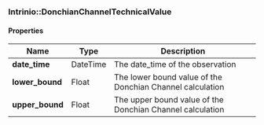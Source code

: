 

[//]: # (CLASS:Intrinio::DonchianChannelTechnicalValue)

[//]: # (KIND:object)

### Intrinio::DonchianChannelTechnicalValue

#### Properties

[//]: # (START_DEFINITION)

Name | Type | Description
------------ | ------------- | -------------
**date_time** | DateTime | The date_time of the observation &nbsp;
**lower_bound** | Float | The lower bound value of the Donchian Channel calculation &nbsp;
**upper_bound** | Float | The upper bound value of the Donchian Channel calculation &nbsp;

[//]: # (END_DEFINITION)



